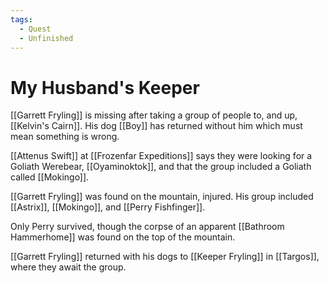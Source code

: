 ```yaml
---
tags:
  - Quest
  - Unfinished
---
```

# My Husband's Keeper 

[[Garrett Fryling]] is missing after taking a group of people to, and up, [[Kelvin's Cairn]]. His dog [[Boy]] has returned without him which must mean something is wrong. 

[[Attenus Swift]] at [[Frozenfar Expeditions]] says they were looking for a Goliath Werebear, [[Oyaminoktok]], and that the group included a Goliath called [[Mokingo]].

[[Garrett Fryling]] was found on the mountain, injured. His group included [[Astrix]], [[Mokingo]], and [[Perry Fishfinger]]. 

Only Perry survived, though the corpse of an apparent [[Bathroom Hammerhome]] was found on the top of the mountain.

[[Garrett Fryling]] returned with his dogs to [[Keeper Fryling]] in [[Targos]], where they await the group.


